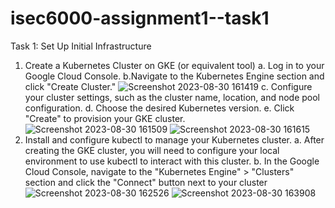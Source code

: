 # isec6000-assignment1--task1
Task 1: Set Up Initial Infrastructure
1. Create a Kubernetes Cluster on GKE (or equivalent tool)
a. Log in to your Google Cloud Console.
b.Navigate to the Kubernetes Engine section and click "Create Cluster."
![Screenshot 2023-08-30 161419](https://github.com/syedmohaiman/isec6000-assignment1--task1/assets/37250700/921c5bbc-4e49-439e-a8ba-6ba6f953bb08)
c. Configure your cluster settings, such as the cluster name, location, and node pool
configuration.
d. Choose the desired Kubernetes version.
e. Click "Create" to provision your GKE cluster.
![Screenshot 2023-08-30 161509](https://github.com/syedmohaiman/isec6000-assignment1--task1/assets/37250700/568506ce-126e-465f-a4b1-686b086962cf)
![Screenshot 2023-08-30 161615](https://github.com/syedmohaiman/isec6000-assignment1--task1/assets/37250700/2985d7fe-0127-4b99-a3cc-0e33d1918770)
2. Install and configure kubectl to manage your Kubernetes cluster.
a. After creating the GKE cluster, you will need to configure your local environment
to use kubectl to interact with this cluster.
b. In the Google Cloud Console, navigate to the "Kubernetes Engine" > "Clusters"
section and click the "Connect" button next to your cluster
![Screenshot 2023-08-30 162526](https://github.com/syedmohaiman/isec6000-assignment1--task1/assets/37250700/8d9b30f8-1af9-415a-9b6c-fe0d300f14ec)
![Screenshot 2023-08-30 163908](https://github.com/syedmohaiman/isec6000-assignment1--task1/assets/37250700/cc920798-d0d0-4aca-b086-eae64b03ebb7)
